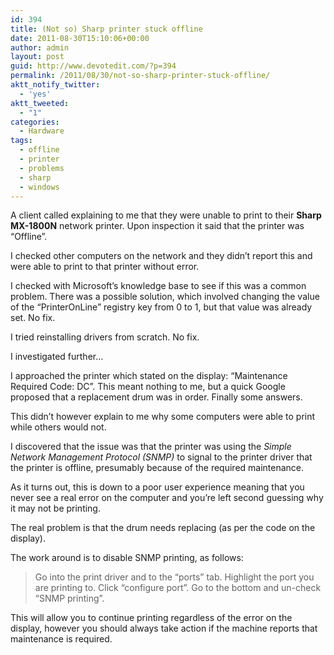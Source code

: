 ```yaml
---
id: 394
title: (Not so) Sharp printer stuck offline
date: 2011-08-30T15:10:06+00:00
author: admin
layout: post
guid: http://www.devotedit.com/?p=394
permalink: /2011/08/30/not-so-sharp-printer-stuck-offline/
aktt_notify_twitter:
  - 'yes'
aktt_tweeted:
  - "1"
categories:
  - Hardware
tags:
  - offline
  - printer
  - problems
  - sharp
  - windows
---
```

A client called explaining to me that they were unable to print to their **Sharp MX-1800N** network printer. Upon inspection it said that the printer was &#8220;Offline&#8221;.

I checked other computers on the network and they didn&#8217;t report this and were able to print to that printer without error.

I checked with Microsoft&#8217;s knowledge base to see if this was a common problem. There was a possible solution, which involved changing the value of the &#8220;PrinterOnLine&#8221; registry key from 0 to 1, but that value was already set. No fix.

I tried reinstalling drivers from scratch. No fix.

I investigated further&#8230;<!--more-->

I approached the printer which stated on the display: &#8220;Maintenance Required Code: DC&#8221;. This meant nothing to me, but a quick Google proposed that a replacement drum was in order. Finally some answers.

This didn&#8217;t however explain to me why some computers were able to print while others would not.

I discovered that the issue was that the printer was using the _Simple Network Management Protocol (SNMP)_ to signal to the printer driver that the printer is offline, presumably because of the required maintenance.

As it turns out, this is down to a poor user experience meaning that you never see a real error on the computer and you&#8217;re left second guessing why it may not be printing.

The real problem is that the drum needs replacing (as per the code on the display).

The work around is to disable SNMP printing, as follows:

> Go into the print driver and to the &#8220;ports&#8221; tab. Highlight the port you are printing to. Click &#8220;configure port&#8221;. Go to the bottom and un-check &#8220;SNMP printing&#8221;.

This will allow you to continue printing regardless of the error on the display, however you should always take action if the machine reports that maintenance is required.